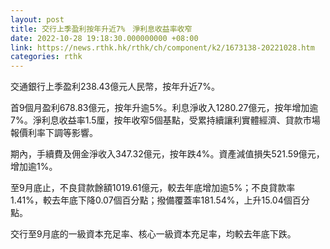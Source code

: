 ```yaml
---
layout: post
title: 交行上季盈利按年升近7%　淨利息收益率收窄
date: 2022-10-28 19:18:30.000000000 +08:00
link: https://news.rthk.hk/rthk/ch/component/k2/1673138-20221028.htm
categories: rthk
---
```


交通銀行上季盈利238.43億元人民幣，按年升近7%。

首9個月盈利678.83億元，按年升逾5%。利息淨收入1280.27億元，按年增加逾7%。淨利息收益率1.5厘，按年收窄5個基點，受累持續讓利實體經濟、貸款市場報價利率下調等影響。

期內，手續費及佣金淨收入347.32億元，按年跌4%。資產減值損失521.59億元，增加逾1%。

至9月底止，不良貸款餘額1019.61億元，較去年底增加逾5%；不良貸款率1.41%，較去年底下降0.07個百分點；撥備覆蓋率181.54%，上升15.04個百分點。

交行至9月底的一級資本充足率、核心一級資本充足率，均較去年底下跌。
